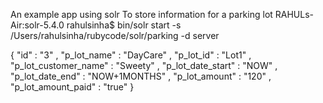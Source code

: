 An example app using solr
To store information for a parking lot
RAHULs-Air:solr-5.4.0 rahulsinha$ bin/solr start -s /Users/rahulsinha/rubycode/solr/parking -d server

{
 "id"  :   "3"    ,
"p_lot_name" :  "DayCare"  ,
"p_lot_id"     :  "Lot1"   ,
"p_lot_customer_name"  :   "Sweety" ,
"p_lot_date_start"          :  "NOW"  ,
"p_lot_date_end"           :    "NOW+1MONTHS" ,
"p_lot_amount"             :   "120" ,
"p_lot_amount_paid"        :   "true"
}
